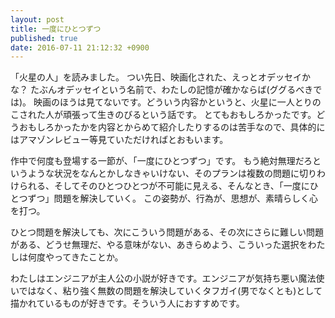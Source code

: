 ```yaml
---
layout: post
title: 一度にひとつずつ
published: true
date: 2016-07-11 21:12:32 +0900
---
```


「火星の人」を読みました。
つい先日、映画化された、えっとオデッセイかな？ たぶんオデッセイという名前で、わたしの記憶が確かならば(ググるべきでは)。
映画のほうは見てないです。どういう内容かというと、火星に一人とりのこされた人が頑張って生きのびるという話です。
とてもおもしろかったです。どうおもしろかったかを内容とからめて紹介したりするのは苦手なので、具体的にはアマゾンレビュー等見ていただければとおもいます。

作中で何度も登場する一節が、「一度にひとつずつ」です。
もう絶対無理だろというような状況をなんとかしなきゃいけない、そのプランは複数の問題に切りわけられる、そしてそのひとつひとつが不可能に見える、そんなとき、「一度にひとつずつ」問題を解決していく。
この姿勢が、行為が、思想が、素晴らしく心を打つ。

ひとつ問題を解決しても、次にこういう問題がある、その次にさらに難しい問題がある、どうせ無理だ、やる意味がない、あきらめよう、こういった選択をわたしは何度やってきたことか。

わたしはエンジニアが主人公の小説が好きです。エンジニアが気持ち悪い魔法使いではなく、粘り強く無数の問題を解決していくタフガイ(男でなくとも)として描かれているものが好きです。そういう人におすすめです。
